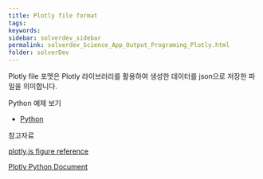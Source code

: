 ```yaml
---
title: Plotly file format
tags: 
keywords:
sidebar: solverdev_sidebar
permalink: solverdev_Science_App_Output_Programing_Plotly.html
folder: solverDev
---
```


Plotly file 포멧은 Plotly 라이브러리를 활용하여 생성한 데이터를 json으로 저장한 파일을 의미합니다.


Python 예제 보기

 - [Python](../05_Python/06_Plotly.md)


참고자료

[plotly.js figure reference](https://plot.ly/javascript/reference)

[Plotly Python Document](https://plot.ly/python/)
